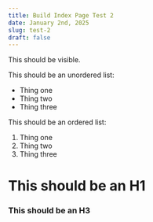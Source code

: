 ```yaml
---
title: Build Index Page Test 2
date: January 2nd, 2025
slug: test-2
draft: false
---
```


This should be visible.

This should be an unordered list:
- Thing one
- Thing two
- Thing three

This should be an ordered list:
1. Thing one
2. Thing two
3. Thing three

# This should be an H1

### This should be an H3